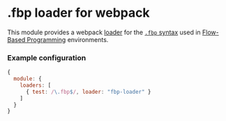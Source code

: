 .fbp loader for webpack
=======================

This module provides a webpack [loader](http://webpack.github.io/docs/using-loaders.html) for the [`.fbp` syntax](https://github.com/flowbased/fbp) used in [Flow-Based Programming](https://en.wikipedia.org/wiki/Flow-based_programming) environments.

### Example configuration

``` javascript
{
  module: {
    loaders: [
      { test: /\.fbp$/, loader: "fbp-loader" }
    ]
  }
}
```
